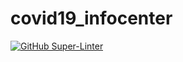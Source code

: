 # covid19_infocenter

[![GitHub Super-Linter](https://github.com/ctan/covid19_infocenter/workflows/Lint%20Code%20Base/badge.svg)](https://github.com/marketplace/actions/super-linter)

